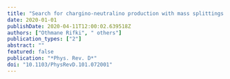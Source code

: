 ```yaml
---
title: "Search for chargino-neutralino production with mass splittings near the electroweak scale in three-lepton final states in $sqrts$ = 13 TeV $pp$ collisions with the ATLAS detector"
date: 2020-01-01
publishDate: 2020-04-11T12:00:02.639518Z
authors: ["Othmane Rifki", " others"]
publication_types: ["2"]
abstract: ""
featured: false
publication: "*Phys. Rev. D*"
doi: "10.1103/PhysRevD.101.072001"
---
```


